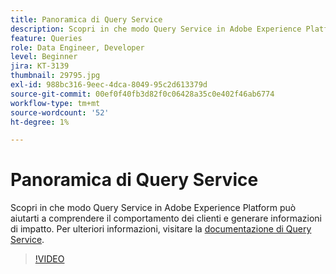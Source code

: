 ```yaml
---
title: Panoramica di Query Service
description: Scopri in che modo Query Service in Adobe Experience Platform può aiutarti a comprendere il comportamento dei clienti e generare informazioni di impatto.
feature: Queries
role: Data Engineer, Developer
level: Beginner
jira: KT-3139
thumbnail: 29795.jpg
exl-id: 988bc316-9eec-4dca-8049-95c2d613379d
source-git-commit: 00ef0f40fb3d82f0c06428a35c0e402f46ab6774
workflow-type: tm+mt
source-wordcount: '52'
ht-degree: 1%

---
```


# Panoramica di Query Service

Scopri in che modo Query Service in Adobe Experience Platform può aiutarti a comprendere il comportamento dei clienti e generare informazioni di impatto. Per ulteriori informazioni, visitare la [documentazione di Query Service](https://experienceleague.adobe.com/docs/experience-platform/query/home.html?lang=it).

>[!VIDEO](https://video.tv.adobe.com/v/29795?learn=on)
